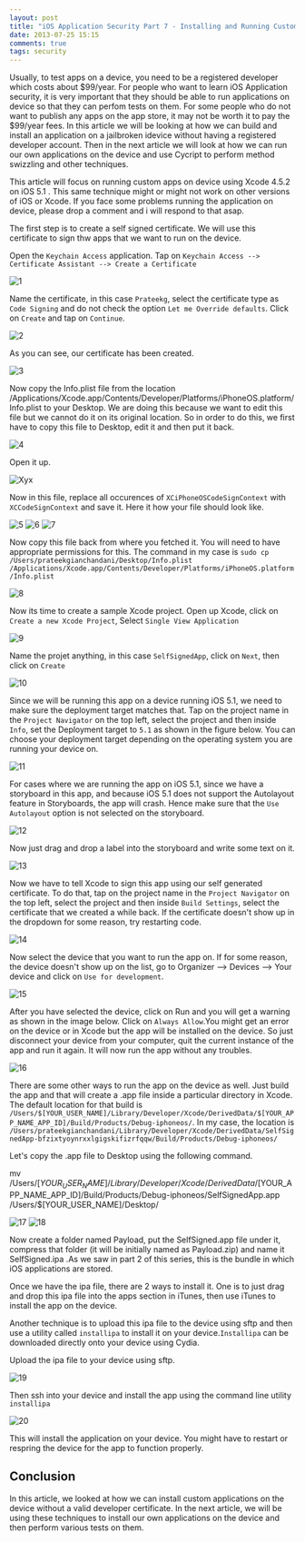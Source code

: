 ```yaml
---
layout: post
title: "iOS Application Security Part 7 - Installing and Running Custom Applications on Device without a registered developer account"
date: 2013-07-25 15:15
comments: true
tags: security
---
```



Usually, to test apps on a device, you need to be a registered developer which costs about $99/year. For people who want to learn iOS Application security, it is very important that they should be able to run applications on device so that they can perfom tests on them. For some people who do not want to publish any apps on the app store, it may not be worth it to pay the $99/year fees. In this article we will be looking at how we can build and install an application on a jailbroken idevice without having a registered developer account. Then in the next article we will look at how we can run our own applications on the device and use Cycript to perform method swizzling and other techniques.

<!-- more -->

This article will focus on running custom apps on device using Xcode 4.5.2 on iOS 5.1 . This same technique might or might not work on other versions of iOS or Xcode. If you face some problems running the application on device, please drop a comment and i will respond to that asap.

The first step is to create a self signed certificate. We will use this certificate to sign thw apps that we want to run on the device.

Open the `Keychain Access` application. Tap on `Keychain Access --> Certificate Assistant --> Create a Certificate`

![1]({{site.baseurl}}/images/posts/ios7/1.png)

Name the certificate, in this case `Prateekg`, select the certificate type as `Code Signing` and do not check the option `Let me Override defaults`. Click on `Create` and tap on `Continue`.

![2]({{site.baseurl}}/images/posts/ios7/2.png)

As you can see, our certificate has been created.

![3]({{site.baseurl}}/images/posts/ios7/3.png)

Now copy the Info.plist file from the location /Applications/Xcode.app/Contents/Developer/Platforms/iPhoneOS.platform/Info.plist to your Desktop. We are doing this because we want to edit this file but we cannot do it on its original location. So in order to do this, we first have to copy this file to Desktop, edit it and then put it back.

![4]({{site.baseurl}}/images/posts/ios7/4.png)

Open it up.

![Xyx]({{site.baseurl}}/images/posts/ios7/xyx.png)

Now in this file, replace all occurences of `XCiPhoneOSCodeSignContext` with `XCCodeSignContext` and save it. Here it how your file should look like.

![5]({{site.baseurl}}/images/posts/ios7/5.png) ![6]({{site.baseurl}}/images/posts/ios7/6.png) ![7]({{site.baseurl}}/images/posts/ios7/7.png)

Now copy this file back from where you fetched it. You will need to have appropriate permissions for this. The command in my case is `sudo cp /Users/prateekgianchandani/Desktop/Info.plist /Applications/Xcode.app/Contents/Developer/Platforms/iPhoneOS.platform/Info.plist`

![8]({{site.baseurl}}/images/posts/ios7/8.png)

Now its time to create a sample Xcode project. Open up Xcode, click on `Create a new Xcode Project`, Select `Single View Application`

![9]({{site.baseurl}}/images/posts/ios7/9.png)

Name the projet anything, in this case `SelfSignedApp`, click on `Next`, then click on `Create`

![10]({{site.baseurl}}/images/posts/ios7/10.png)

Since we will be running this app on a device running iOS 5.1, we need to make sure the deployment target matches that. Tap on the project name in the `Project Navigator` on the top left, select the project and then inside `Info`, set the Deployment target to `5.1` as shown in the figure below. You can choose your deployment target depending on the operating system you are running your device on.

![11]({{site.baseurl}}/images/posts/ios7/11.png)

For cases where we are running the app on iOS 5.1, since we have a storyboard in this app, and because iOS 5.1 does not support the Autolayout feature in Storyboards, the app will crash. Hence make sure that the `Use Autolayout` option is not selected on the storyboard.

![12]({{site.baseurl}}/images/posts/ios7/12.png)

Now just drag and drop a label into the storyboard and write some text on it.

![13]({{site.baseurl}}/images/posts/ios7/13.png)

Now we have to tell Xcode to sign this app using our self generated certificate. To do that, tap on the project name in the `Project Navigator` on the top left, select the project and then inside `Build Settings`, select the certificate that we created a while back. If the certificate doesn't show up in the dropdown for some reason, try restarting code.

![14]({{site.baseurl}}/images/posts/ios7/14.png)

Now select the device that you want to run the app on. If for some reason, the device doesn't show up on the list, go to Organizer --> Devices --> Your device and click on `Use for development`.

![15]({{site.baseurl}}/images/posts/ios7/15.png)

After you have selected the device, click on Run and you will get a warning as shown in the image below. Click on `Always Allow`.You might get an error on the device or in Xcode but the app will be installed on the device. So just disconnect your device from your computer, quit the current instance of the app and run it again. It will now run the app without any troubles.

![16]({{site.baseurl}}/images/posts/ios7/16.png)

There are some other ways to run the app on the device as well. Just build the app and that will create a .app file inside a particular directory in Xcode. The default location for that build is `/Users/$[YOUR_USER_NAME]/Library/Developer/Xcode/DerivedData/$[YOUR_APP_NAME_APP_ID]/Build/Products/Debug-iphoneos/`. In my case, the location is `/Users/prateekgianchandani/Library/Developer/Xcode/DerivedData/SelfSignedApp-bfzixtyoynrxxlgigskifizrfqqw/Build/Products/Debug-iphoneos/`

Let's copy the .app file to Desktop using the following command.

mv /Users/$[YOUR_USER_NAME]/Library/Developer/Xcode/DerivedData/$[YOUR_APP_NAME_APP_ID]/Build/Products/Debug-iphoneos/SelfSignedApp.app /Users/$[YOUR_USER_NAME]/Desktop/

![17]({{site.baseurl}}/images/posts/ios7/17.png) ![18]({{site.baseurl}}/images/posts/ios7/18.png)

Now create a folder named Payload, put the SelfSigned.app file under it, compress that folder (it will be initially named as Payload.zip) and name it SelfSigned.ipa .As we saw in part 2 of this series, this is the bundle in which iOS applications are stored.

Once we have the ipa file, there are 2 ways to install it. One is to just drag and drop this ipa file into the apps section in iTunes, then use iTunes to install the app on the device.

Another technique is to upload this ipa file to the device using sftp and then use a utility called `installipa` to install it on your device.`Installipa` can be downloaded directly onto your device using Cydia.

Upload the ipa file to your device using sftp.

![19]({{site.baseurl}}/images/posts/ios7/19.png)

Then ssh into your device and install the app using the command line utility `installipa`

![20]({{site.baseurl}}/images/posts/ios7/20.png)

This will install the application on your device. You might have to restart or respring the device for the app to function properly.

## Conclusion

In this article, we looked at how we can install custom applications on the device without a valid developer certificate. In the next article, we will be using these techniques to install our own applications on the device and then perform various tests on them.